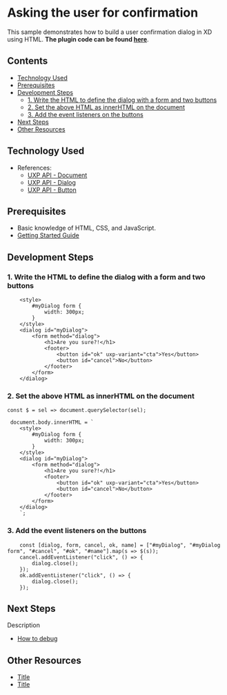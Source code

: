 # Asking the user for confirmation

This sample demonstrates how to build a user confirmation dialog in XD using HTML. **The plugin code can be found [here](https://github.com/AdobeXD/Plugin-Samples/tree/master/how-to-ask-user-for-confirmation)**.

<!-- Image or GIF if necessary -->
<!--![PLUGINNAME]() -->

<!-- doctoc command config: -->
<!-- $ doctoc ./readme.md --title "## Contents" --entryprefix 1. --gitlab --maxlevel 2 -->

<!-- START doctoc generated TOC please keep comment here to allow auto update -->
<!-- DON'T EDIT THIS SECTION, INSTEAD RE-RUN doctoc TO UPDATE -->
## Contents

- [Technology Used](#technology-used)
- [Prerequisites](#prerequisites)
- [Development Steps](#development-steps)
  - [1. Write the HTML to define the dialog with a form and two buttons](#1-write-the-html-to-define-the-dialog-with-a-form-and-two-buttons)
  - [2. Set the above HTML as innerHTML on the document](#2-set-the-above-html-as-innerhtml-on-the-document)
  - [3. Add the event listeners on the buttons](#3-add-the-event-listeners-on-the-buttons)
- [Next Steps](#next-steps)
- [Other Resources](#other-resources)

<!-- END doctoc generated TOC please keep comment here to allow auto update -->

## Technology Used
- References: 
	- [UXP API - Document](../reference/uxp/class/Document.md)
	- [UXP API - Dialog](../reference/ui/dialogs.md)
	- [UXP API - Button](../reference/ui/widgets/buttons.md)

## Prerequisites
- Basic knowledge of HTML, CSS, and JavaScript.
- [Getting Started Guide](../getting-started-guide)

## Development Steps

### 1. Write the HTML to define the dialog with a form and two buttons
```
    <style>
        #myDialog form {
            width: 300px;
        }
    </style>
    <dialog id="myDialog">
        <form method="dialog">
            <h1>Are you sure?!</h1>
            <footer>
                <button id="ok" uxp-variant="cta">Yes</button>
                <button id="cancel">No</button>
            </footer>
        </form>
    </dialog>
```

### 2. Set the above HTML as innerHTML on the document
```
const $ = sel => document.querySelector(sel);

 document.body.innerHTML = `
    <style>
        #myDialog form {
            width: 300px;
        }
    </style>
    <dialog id="myDialog">
        <form method="dialog">
            <h1>Are you sure?!</h1>
            <footer>
                <button id="ok" uxp-variant="cta">Yes</button>
                <button id="cancel">No</button>
            </footer>
        </form>
    </dialog>
    `;
```

### 3. Add the event listeners on the buttons
```
    const [dialog, form, cancel, ok, name] = ["#myDialog", "#myDialog form", "#cancel", "#ok", "#name"].map(s => $(s));
    cancel.addEventListener("click", () => {
        dialog.close();
    });
    ok.addEventListener("click", () => {
        dialog.close();
    });
```

## Next Steps

Description

- [How to debug](how-to-debug)

## Other Resources
- [Title](link)
- [Title](link)
